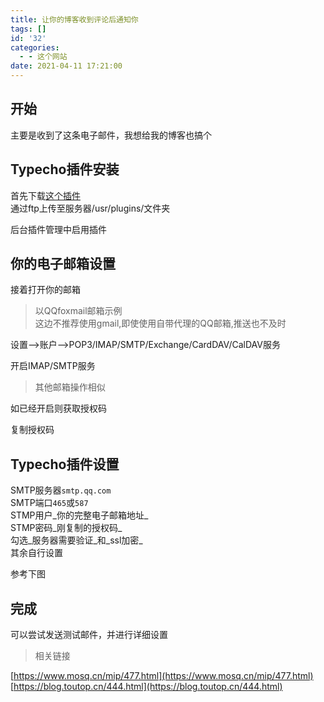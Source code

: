 ```yaml
---
title: 让你的博客收到评论后通知你
tags: []
id: '32'
categories:
  - - 这个网站
date: 2021-04-11 17:21:00
---
```


## 开始

主要是收到了这条电子邮件，我想给我的博客也搞个

## Typecho插件安装

首先下载[这个插件](https://wws.lanzous.com/iXDw5nwt7ab)  
通过ftp上传至服务器/usr/plugins/文件夹

后台插件管理中启用插件

## 你的电子邮箱设置

接着打开你的邮箱

> 以QQfoxmail邮箱示例  
> 这边不推荐使用gmail,即使使用自带代理的QQ邮箱,推送也不及时

设置-->账户-->POP3/IMAP/SMTP/Exchange/CardDAV/CalDAV服务

开启IMAP/SMTP服务

> 其他邮箱操作相似

如已经开启则获取授权码

复制授权码

## Typecho插件设置

SMTP服务器`smtp.qq.com`  
SMTP端口`465`或`587`  
STMP用户_你的完整电子邮箱地址_  
STMP密码_刚复制的授权码_  
勾选_服务器需要验证_和_ssl加密_  
其余自行设置

参考下图

## 完成

可以尝试发送测试邮件，并进行详细设置

> 相关链接

[https://www.mosq.cn/mip/477.html](https://www.mosq.cn/mip/477.html)  
[https://blog.toutop.cn/444.html](https://blog.toutop.cn/444.html)